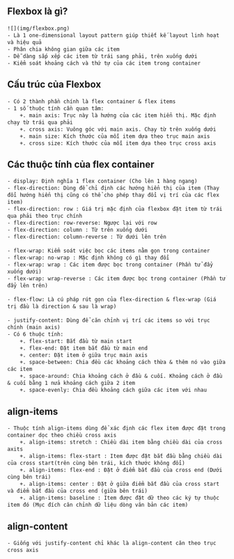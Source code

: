 ## Flexbox là gì?
    ![](img/flexbox.png)
    - Là 1 one-dimensional layout pattern giúp thiết kế layout linh hoạt và hiệu quả 
    - Phân chia không gian giữa các item 
    - Dễ dàng sắp xếp các item từ trái sang phải, trên xuống dưới 
    - Kiểm soát khoảng cách và thứ tự của các item trong container

## Cấu trúc của Flexbox
    - Có 2 thành phần chính là flex container & flex items 
    - 1 số thuộc tính cần quan tâm: 
        +. main axis: Trục này là hướng của các item hiển thị. Mặc định chạy từ trái qua phải
        +. cross axis: Vuông góc với main axis. Chạy từ trên xuống dưới 
        +. main size: Kích thước của mỗi item dựa theo trục main axis
        +. cross size: Kích thước của mỗi item dựa theo trục cross axis

## Các thuộc tính của flex container
    - display: Định nghĩa 1 flex container (Cho lên 1 hàng ngang)
    - flex-direction: Dùng để chỉ định các hướng hiển thị của item (Thay đổi hướng hiển thị cũng có thể cho phép thay đổi vị trí của các flex item)
    - flex-direction: row : Giá trị mặc định của flexbox đặt item từ trái qua phải theo trục chính 
    - flex-direction: row-reverse: Ngược lại với row 
    - flex-direction: column : Từ trên xuống dưới 
    - flex-direction: column-reverse : Từ dưới lên trên 

    - flex-wrap: Kiểm soát việc bọc các items nằm gọn trong container
    - flex-wrap: no-wrap : Mặc định không có gì thay đổi
    - flex-wrap: wrap : Các item được bọc trong container (Phần tử đẩy xuống dưới)
    - flex-wrap: wrap-reverse : Các item được bọc trong container (Phần tử đẩy lên trên)

    - flex-flow: Là cú pháp rút gọn của flex-direction & flex-wrap (Giá trị đầu là direction & sau là wrap)

    - justify-content: Dùng để căn chỉnh vị trí các items so với trục chính (main axis)
    - Có 6 thuộc tính: 
        +. flex-start: Bắt đầu từ main start
        +. flex-end: Đặt item bắt đầu từ main end
        +. center: Đặt item ở giữa trục main axis
        +. space-between: Chia đều các khoảng cách thừa & thêm nó vào giữa các item
        +. space-around: Chia khoảng cách ở đầu & cuối. Khoảng cách ở đầu & cuối bằng 1 nửa khoảng cách giữa 2 item
        +. space-evenly: Chia đều khoảng cách giữa các item với nhau

## align-items
    - Thuộc tính align-items dùng để xác định các flex item được đặt trong container dọc theo chiều cross axis
        +. align-items: stretch : Chiều dài item bằng chiều dài của cross axits
        +. align-items: flex-start : Item được đặt bắt đầu bằng chiều dài của cross start(trên cùng bên trái, kích thước không đổi)
        +. align-items: flex-end : Đặt ở điểm bắt đầu của cross end (Dưới cùng bên trái)
        +. align-items: center : Đặt ở giữa điểm bắt đầu của cross start và điểm bắt đầu của cross end (giữa bên trái)
        +. align-items: baseline : Item được đặt dữ theo các ký tự thuộc item đó (Mục đích căn chỉnh dữ liệu dòng văn bản các item)

## align-content
    - Giống với justify-content chỉ khác là align-content căn theo trục cross axis 

